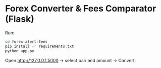 # Forex Converter & Fees Comparator (Flask)

Run:
```bash
cd forex-alert-fees
pip install -r requirements.txt
python app.py
```
Open http://127.0.0.1:5000 → select pair and amount → Convert.
